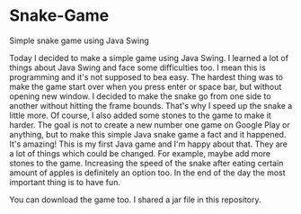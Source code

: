 # Snake-Game
Simple snake game using Java Swing

Today I decided to make a simple game using Java Swing. I learned a lot of things about Java Swing and face some difficulties too. 
I mean this is programming and it's not supposed to bea easy. The hardest thing was to make the game start over when you press enter or space bar, but without opening new window.
I decided to make the snake go from one side to another without hitting the frame bounds. That's why I speed up the snake a little more. Of course, 
I also added some stones to the game to make it harder. The goal is not to create a new number one game on Google Play or anything, but to make this simple Java snake game 
a fact and it happened. It's amazing! This is my first Java game and I'm happy about that. They are a lot of things which could be changed. For example, maybe add 
more stones to the game. Increasing the speed of the snake after eating certain amount of apples is definitely an option too. In the end of the day the most important 
thing is to have fun.

You can download the game too. I shared a jar file in this repository.
